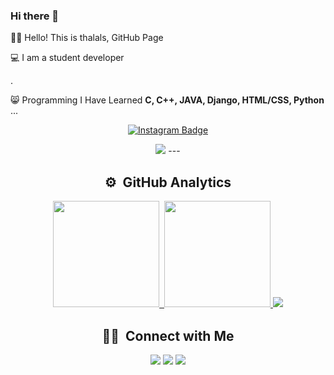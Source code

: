 ### Hi there 👋

<!--
**thalals/thalals** is a ✨ _special_ ✨ repository because its `README.md` (this file) appears on your GitHub profile.

Here are some ideas to get you started:

- 🔭 I’m currently working on ...
- 🌱 I’m currently learning ...
- 👯 I’m looking to collaborate on ...
- 🤔 I’m looking for help with ...
- 💬 Ask me about ...
- 📫 How to reach me: ...
- 😄 Pronouns: ...
- ⚡ Fun fact: ...
-->

🌼🌻 Hello! This is thalals, GitHub Page  

💻 I am a student developer

.

😸 Programming I Have Learned **C, C++, JAVA, Django, HTML/CSS, Python** ...  

  
  
<div align=center>

  
<!--[![Tech Blog Badge](http://img.shields.io/badge/-Tech%20blog-black?style=flat-square&logo=github&link=https://minsgy.github.io/)](https://minsgy.github.io/)-->
[![Instagram Badge](https://img.shields.io/badge/Instagram-ff69b4?style=flat-square&logo=instagram&logoColor=white&link=https://www.instagram.com/hmin0_0/)](https://www.instagram.com/hmin0_0/)
<!--[![Hits](https://hits.seeyoufarm.com/api/count/incr/badge.svg?url=https%3A%2F%2Fgithub.com%2Fbn-tw2020)](https://hits.seeyoufarm.com)-->
<img src="https://img.shields.io/github/followers/thalals?style=social">
---

## ⚙️ &nbsp;GitHub Analytics

<p align="center">
<a href="https://github.com/thalals">
  <img height="170em" src="https://github-readme-stats-eight-theta.vercel.app/api?username=thalals&show_icons=true&theme=buefy&include_all_commits=true&count_private=true"/>&nbsp;
  <img height="170em" src="https://github-readme-stats-eight-theta.vercel.app/api/top-langs/?username=thalals&layout=compact&langs_count=8&theme=buefy"/>
  <img src="https://github.com/thalals/thalals/blob/main/metrics.plugin.isocalendar.svg">
  <img width="900" height="1" alt="">
</a>
</p>
  
## 🤝🏻 &nbsp;Connect with Me 
<p align="center">
<a href="mailto:thalsal@naver.com"><img src="https://img.shields.io/badge/-Mail-Green?style=flat&logo=Naver&logoColor=white"/></a>
<a href="https://https://thalals.tistory.com"><img src="https://img.shields.io/badge/-My Tech Blog-orange?style=flat&logo=Storyblok&logoColor=white"/></a>
<a href="https://instagram.com/hmim0_0"><img src="https://img.shields.io/badge/-Instagram_-E4405F?style=flat&logo=Instagram&logoColor=white"/></a>
</p>

